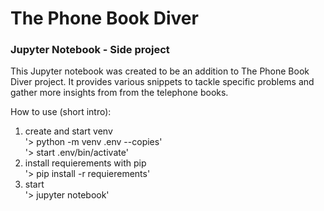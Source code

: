 # The Phone Book Diver
### Jupyter Notebook - Side project

This Jupyter notebook was created to be an addition to The Phone Book Diver project.
It provides various snippets to tackle specific problems and gather more insights from from the telephone books.

How to use (short intro):

1. create and start venv  
'> python -m venv .env --copies'  
'> start .env/bin/activate'  
2. install requierements with pip  
'> pip install -r requierements'  
3. start  
'> jupyter notebook'  


